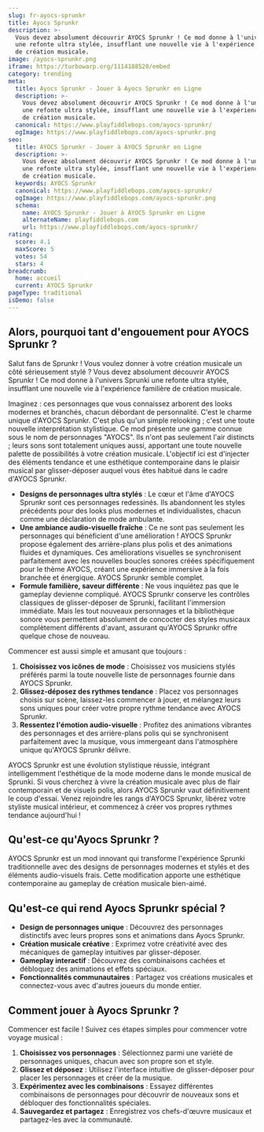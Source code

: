 ```yaml
---
slug: fr-ayocs-sprunkr
title: Ayocs Sprunkr
description: >-
  Vous devez absolument découvrir AYOCS Sprunkr ! Ce mod donne à l'univers Sprunki
  une refonte ultra stylée, insufflant une nouvelle vie à l'expérience familière
  de création musicale.
image: /ayocs-sprunkr.png
iframe: https://turbowarp.org/1114188520/embed
category: trending
meta:
  title: Ayocs Sprunkr - Jouer à Ayocs Sprunkr en Ligne
  description: >-
    Vous devez absolument découvrir AYOCS Sprunkr ! Ce mod donne à l'univers Sprunki
    une refonte ultra stylée, insufflant une nouvelle vie à l'expérience familière
    de création musicale.
  canonical: https://www.playfiddlebops.com/ayocs-sprunkr/
  ogImage: https://www.playfiddlebops.com/ayocs-sprunkr.png
seo:
  title: AYOCS Sprunkr - Jouer à AYOCS Sprunkr en Ligne
  description: >-
    Vous devez absolument découvrir AYOCS Sprunkr ! Ce mod donne à l'univers Sprunki
    une refonte ultra stylée, insufflant une nouvelle vie à l'expérience familière
    de création musicale.
  keywords: AYOCS Sprunkr
  canonical: https://www.playfiddlebops.com/ayocs-sprunkr/
  ogImage: https://www.playfiddlebops.com/ayocs-sprunkr.png
  schema:
    name: AYOCS Sprunkr - Jouer à AYOCS Sprunkr en Ligne
    alternateName: playfiddlebops.com
    url: https://www.playfiddlebops.com/ayocs-sprunkr/
rating:
  score: 4.1
  maxScore: 5
  votes: 54
  stars: 4
breadcrumb:
  home: accueil
  current: AYOCS Sprunkr
pageType: traditional
isDemo: false
---
```


## Alors, pourquoi tant d'engouement pour AYOCS Sprunkr ?

Salut fans de Sprunkr ! Vous voulez donner à votre création musicale un côté sérieusement stylé ? Vous devez absolument découvrir AYOCS Sprunkr ! Ce mod donne à l'univers Sprunki une refonte ultra stylée, insufflant une nouvelle vie à l'expérience familière de création musicale.

Imaginez : ces personnages que vous connaissez arborent des looks modernes et branchés, chacun débordant de personnalité. C'est le charme unique d'AYOCS Sprunkr. C'est plus qu'un simple relooking ; c'est une toute nouvelle interprétation stylistique. Ce mod présente une gamme connue sous le nom de personnages "AYOCS". Ils n'ont pas seulement l'air distincts ; leurs sons sont totalement uniques aussi, apportant une toute nouvelle palette de possibilités à votre création musicale. L'objectif ici est d'injecter des éléments tendance et une esthétique contemporaine dans le plaisir musical par glisser-déposer auquel vous êtes habitué dans le cadre d'AYOCS Sprunkr.

- **Designs de personnages ultra stylés** : Le cœur et l'âme d'AYOCS Sprunkr sont ces personnages redessinés. Ils abandonnent les styles précédents pour des looks plus modernes et individualistes, chacun comme une déclaration de mode ambulante.
- **Une ambiance audio-visuelle fraîche** : Ce ne sont pas seulement les personnages qui bénéficient d'une amélioration ! AYOCS Sprunkr propose également des arrière-plans plus polis et des animations fluides et dynamiques. Ces améliorations visuelles se synchronisent parfaitement avec les nouvelles boucles sonores créées spécifiquement pour le thème AYOCS, créant une expérience immersive à la fois branchée et énergique. AYOCS Sprunkr semble complet.
- **Formule familière, saveur différente** : Ne vous inquiétez pas que le gameplay devienne compliqué. AYOCS Sprunkr conserve les contrôles classiques de glisser-déposer de Sprunki, facilitant l'immersion immédiate. Mais les tout nouveaux personnages et la bibliothèque sonore vous permettent absolument de concocter des styles musicaux complètement différents d'avant, assurant qu'AYOCS Sprunkr offre quelque chose de nouveau.

Commencer est aussi simple et amusant que toujours :

1. **Choisissez vos icônes de mode** : Choisissez vos musiciens stylés préférés parmi la toute nouvelle liste de personnages fournie dans AYOCS Sprunkr.
1. **Glissez-déposez des rythmes tendance** : Placez vos personnages choisis sur scène, laissez-les commencer à jouer, et mélangez leurs sons uniques pour créer votre propre rythme tendance avec AYOCS Sprunkr.
1. **Ressentez l'émotion audio-visuelle** : Profitez des animations vibrantes des personnages et des arrière-plans polis qui se synchronisent parfaitement avec la musique, vous immergeant dans l'atmosphère unique qu'AYOCS Sprunkr délivre.

AYOCS Sprunkr est une évolution stylistique réussie, intégrant intelligemment l'esthétique de la mode moderne dans le monde musical de Sprunki. Si vous cherchez à vivre la création musicale avec plus de flair contemporain et de visuels polis, alors AYOCS Sprunkr vaut définitivement le coup d'essai. Venez rejoindre les rangs d'AYOCS Sprunkr, libérez votre styliste musical intérieur, et commencez à créer vos propres rythmes tendance aujourd'hui !

## Qu'est-ce qu'Ayocs Sprunkr ?

AYOCS Sprunkr est un mod innovant qui transforme l'expérience Sprunki traditionnelle avec des designs de personnages modernes et stylés et des éléments audio-visuels frais. Cette modification apporte une esthétique contemporaine au gameplay de création musicale bien-aimé.

## Qu'est-ce qui rend Ayocs Sprunkr spécial ?

- **Design de personnages unique** : Découvrez des personnages distinctifs avec leurs propres sons et animations dans Ayocs Sprunkr.
- **Création musicale créative** : Exprimez votre créativité avec des mécaniques de gameplay intuitives par glisser-déposer.
- **Gameplay interactif** : Découvrez des combinaisons cachées et débloquez des animations et effets spéciaux.
- **Fonctionnalités communautaires** : Partagez vos créations musicales et connectez-vous avec d'autres joueurs du monde entier.

## Comment jouer à Ayocs Sprunkr ?

Commencer est facile ! Suivez ces étapes simples pour commencer votre voyage musical :

1. **Choisissez vos personnages** : Sélectionnez parmi une variété de personnages uniques, chacun avec son propre son et style.
1. **Glissez et déposez** : Utilisez l'interface intuitive de glisser-déposer pour placer les personnages et créer de la musique.
1. **Expérimentez avec les combinaisons** : Essayez différentes combinaisons de personnages pour découvrir de nouveaux sons et débloquer des fonctionnalités spéciales.
1. **Sauvegardez et partagez** : Enregistrez vos chefs-d'œuvre musicaux et partagez-les avec la communauté.